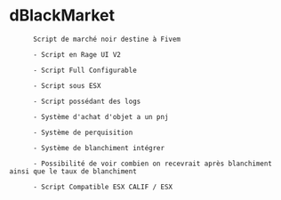 # dBlackMarket
          Script de marché noir destine à Fivem
          
          - Script en Rage UI V2

          - Script Full Configurable

          - Script sous ESX

          - Script possédant des logs

          - Système d'achat d'objet a un pnj

          - Système de perquisition

          - Système de blanchiment intégrer

          - Possibilité de voir combien on recevrait après blanchiment ainsi que le taux de blanchiment

          - Script Compatible ESX CALIF / ESX
